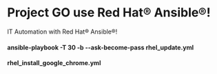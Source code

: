 # Project GO use Red Hat® Ansible®!
IT Automation with Red Hat® Ansible®!

#### ansible-playbook -T 30 -b --ask-become-pass rhel_update.yml

#### rhel_install_google_chrome.yml
